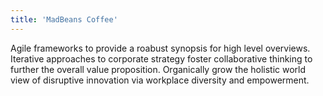 ```yaml
---
title: 'MadBeans Coffee'
---
```


Agile frameworks to provide a roabust synopsis for high level overviews. Iterative approaches to corporate strategy foster collaborative thinking to further the overall value proposition. Organically grow the holistic world view of disruptive innovation via workplace diversity and empowerment.